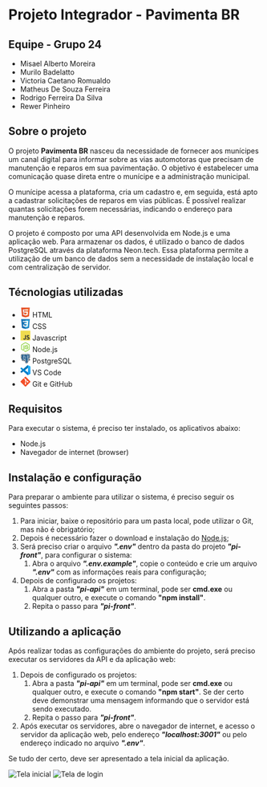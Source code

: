# Projeto Integrador - Pavimenta BR

## Equipe - Grupo 24

* Misael Alberto Moreira
* Murilo Badelatto
* Victoria Caetano Romualdo
* Matheus De Souza Ferreira
* Rodrigo Ferreira Da Silva
* Rewer Pinheiro

## Sobre o projeto

O projeto **Pavimenta BR** nasceu da necessidade de fornecer aos munícipes um canal digital para informar sobre as vias automotoras que precisam de manutenção e reparos em sua pavimentação. O objetivo é estabelecer uma comunicação quase direta entre o munícipe e a administração municipal.

O munícipe acessa a plataforma, cria um cadastro e, em seguida, está apto a cadastrar solicitações de reparos em vias públicas. É possível realizar quantas solicitações forem necessárias, indicando o endereço para manutenção e reparos.

O projeto é composto por uma API desenvolvida em Node.js e uma aplicação web. Para armazenar os dados, é utilizado o banco de dados PostgreSQL através da plataforma Neon.tech. Essa plataforma permite a utilização de um banco de dados sem a necessidade de instalação local e com centralização de servidor.

## Técnologias utilizadas

* <img src="https://raw.githubusercontent.com/devicons/devicon/1119b9f84c0290e0f0b38982099a2bd027a48bf1/icons/html5/html5-original.svg" height="20" /> HTML
* <img src="https://raw.githubusercontent.com/devicons/devicon/1119b9f84c0290e0f0b38982099a2bd027a48bf1/icons/css3/css3-original.svg" height="20" /> CSS
* <img src="https://raw.githubusercontent.com/devicons/devicon/1119b9f84c0290e0f0b38982099a2bd027a48bf1/icons/javascript/javascript-original.svg" height="20" /> Javascript
* <img src="https://raw.githubusercontent.com/devicons/devicon/1119b9f84c0290e0f0b38982099a2bd027a48bf1/icons/nodejs/nodejs-original.svg" height="20" /> Node.js
* <img src="https://raw.githubusercontent.com/devicons/devicon/55609aa5bd817ff167afce0d965585c92040787a/icons/postgresql/postgresql-original.svg" height="20" /> PostgreSQL
* <img src="https://raw.githubusercontent.com/devicons/devicon/1119b9f84c0290e0f0b38982099a2bd027a48bf1/icons/vscode/vscode-original.svg" height="20" /> VS Code
* <img src="https://raw.githubusercontent.com/devicons/devicon/1119b9f84c0290e0f0b38982099a2bd027a48bf1/icons/git/git-original.svg" height="20" /> Git e GitHub

## Requisitos

Para executar o sistema, é preciso ter instalado, os aplicativos abaixo:

* Node.js
* Navegador de internet (browser)

## Instalação e configuração

Para preparar o ambiente para utilizar o sistema, é preciso seguir os seguintes passos:

1. Para iniciar, baixe o repositório para um pasta local, pode utilizar o Git, mas não é obrigatório;
1. Depois é necessário fazer o download e instalação do [Node.js](https://nodejs.org/dist/v18.15.0/node-v18.15.0-x64.msi);
1. Será preciso criar o arquivo _**".env"**_ dentro da pasta do projeto _**"pi-front"**_, para configurar o sistema:
    1. Abra o arquivo _**".env.example"**_, copie o conteúdo e crie um arquivo _**".env"**_ com as informações reais para configuração;
1. Depois de configurado os projetos:
    1. Abra a pasta _**"pi-api"**_ em um terminal, pode ser **cmd.exe** ou qualquer outro, e execute o comando **"npm install"**. 
    1. Repita o passo para _**"pi-front"**_.

## Utilizando a aplicação

Após realizar todas as configurações do ambiente do projeto, será preciso executar os servidores da API e da aplicação web:

1. Depois de configurado os projetos:
    1. Abra a pasta _**"pi-api"**_ em um terminal, pode ser **cmd.exe** ou qualquer outro, e execute o comando **"npm start"**. Se der certo deve demonstrar uma mensagem informando que o servidor está sendo executado.
    1. Repita o passo para _**"pi-front"**_.
1. Após executar os servidores, abre o navegador de internet, e acesso o servidor da aplicação web, pelo endereço _**"localhost:3001"**_ ou pelo endereço indicado no arquivo _**".env"**_.

Se tudo der certo, deve ser apresentado a tela inicial da aplicação.

<img src="https://raw.githubusercontent.com/rewerp/projetoIntegradorFinal/main/imagens/front-01.png" height="400" title="Tela inicial" />
<img src="https://raw.githubusercontent.com/rewerp/projetoIntegradorFinal/main/imagens/front-02.png" height="300" title="Tela de login" />
